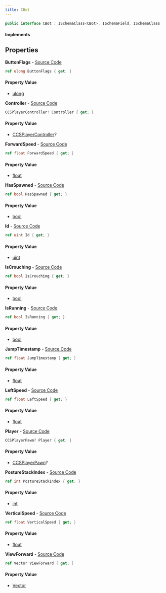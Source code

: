 ```yaml
---
title: CBot
---
```


```csharp
public interface CBot : ISchemaClass<CBot>, ISchemaField, ISchemaClass, INativeHandle
```

#### Implements

## Properties

**ButtonFlags** - [Source Code](https://github.com/swiftly-solution/swiftlys2/blob/main/managed/src/SwiftlyS2.Generated/Schemas/Interfaces/CBot.cs#L34)

```csharp
ref ulong ButtonFlags { get; }
```

#### Property Value

- [ulong](https://learn.microsoft.com/dotnet/api/system.uint64)

**Controller** - [Source Code](https://github.com/swiftly-solution/swiftlys2/blob/main/managed/src/SwiftlyS2.Generated/Schemas/Interfaces/CBot.cs#L16)

```csharp
CCSPlayerController? Controller { get; }
```

#### Property Value

- [CCSPlayerController](/docs/api/shared/schemadefinitions/ccsplayercontroller)?

**ForwardSpeed** - [Source Code](https://github.com/swiftly-solution/swiftlys2/blob/main/managed/src/SwiftlyS2.Generated/Schemas/Interfaces/CBot.cs#L28)

```csharp
ref float ForwardSpeed { get; }
```

#### Property Value

- [float](https://learn.microsoft.com/dotnet/api/system.single)

**HasSpawned** - [Source Code](https://github.com/swiftly-solution/swiftlys2/blob/main/managed/src/SwiftlyS2.Generated/Schemas/Interfaces/CBot.cs#L20)

```csharp
ref bool HasSpawned { get; }
```

#### Property Value

- [bool](https://learn.microsoft.com/dotnet/api/system.boolean)

**Id** - [Source Code](https://github.com/swiftly-solution/swiftlys2/blob/main/managed/src/SwiftlyS2.Generated/Schemas/Interfaces/CBot.cs#L22)

```csharp
ref uint Id { get; }
```

#### Property Value

- [uint](https://learn.microsoft.com/dotnet/api/system.uint32)

**IsCrouching** - [Source Code](https://github.com/swiftly-solution/swiftlys2/blob/main/managed/src/SwiftlyS2.Generated/Schemas/Interfaces/CBot.cs#L26)

```csharp
ref bool IsCrouching { get; }
```

#### Property Value

- [bool](https://learn.microsoft.com/dotnet/api/system.boolean)

**IsRunning** - [Source Code](https://github.com/swiftly-solution/swiftlys2/blob/main/managed/src/SwiftlyS2.Generated/Schemas/Interfaces/CBot.cs#L24)

```csharp
ref bool IsRunning { get; }
```

#### Property Value

- [bool](https://learn.microsoft.com/dotnet/api/system.boolean)

**JumpTimestamp** - [Source Code](https://github.com/swiftly-solution/swiftlys2/blob/main/managed/src/SwiftlyS2.Generated/Schemas/Interfaces/CBot.cs#L36)

```csharp
ref float JumpTimestamp { get; }
```

#### Property Value

- [float](https://learn.microsoft.com/dotnet/api/system.single)

**LeftSpeed** - [Source Code](https://github.com/swiftly-solution/swiftlys2/blob/main/managed/src/SwiftlyS2.Generated/Schemas/Interfaces/CBot.cs#L30)

```csharp
ref float LeftSpeed { get; }
```

#### Property Value

- [float](https://learn.microsoft.com/dotnet/api/system.single)

**Player** - [Source Code](https://github.com/swiftly-solution/swiftlys2/blob/main/managed/src/SwiftlyS2.Generated/Schemas/Interfaces/CBot.cs#L18)

```csharp
CCSPlayerPawn? Player { get; }
```

#### Property Value

- [CCSPlayerPawn](/docs/api/shared/schemadefinitions/ccsplayerpawn)?

**PostureStackIndex** - [Source Code](https://github.com/swiftly-solution/swiftlys2/blob/main/managed/src/SwiftlyS2.Generated/Schemas/Interfaces/CBot.cs#L40)

```csharp
ref int PostureStackIndex { get; }
```

#### Property Value

- [int](https://learn.microsoft.com/dotnet/api/system.int32)

**VerticalSpeed** - [Source Code](https://github.com/swiftly-solution/swiftlys2/blob/main/managed/src/SwiftlyS2.Generated/Schemas/Interfaces/CBot.cs#L32)

```csharp
ref float VerticalSpeed { get; }
```

#### Property Value

- [float](https://learn.microsoft.com/dotnet/api/system.single)

**ViewForward** - [Source Code](https://github.com/swiftly-solution/swiftlys2/blob/main/managed/src/SwiftlyS2.Generated/Schemas/Interfaces/CBot.cs#L38)

```csharp
ref Vector ViewForward { get; }
```

#### Property Value

- [Vector](/docs/api/shared/natives/vector)

